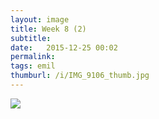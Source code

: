 ```yaml
---
layout: image
title: Week 8 (2)
subtitle: 
date:   2015-12-25 00:02
permalink: 
tags: emil
thumburl: /i/IMG_9106_thumb.jpg
---
```

![]({{site.url}}/i/IMG_9106_thumb.jpg)
